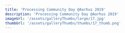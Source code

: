 ```yaml
---
title: 'Processing Community Day @Aarhus 2019'
description: 'Processing Community Day @Aarhus 2019'
imageUrl: '/assets/galleryThumbs/large/17.jpg'
thumbUrl: '/assets/galleryThumbs/thumbs/17_thumb.png'
---
```

